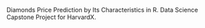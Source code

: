 Diamonds Price Prediction by Its Characteristics in R. Data Science Capstone Project for HarvardX. 

